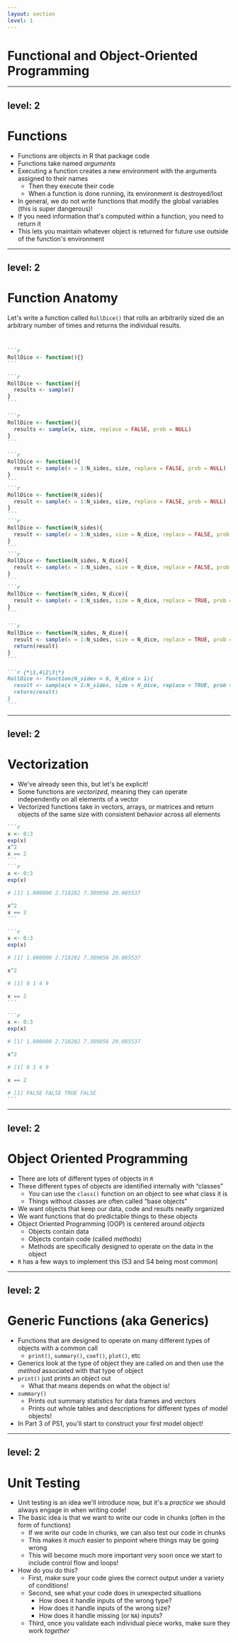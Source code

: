 ```yaml
---
layout: section
level: 1
---
```


# Functional and Object-Oriented Programming

---
level: 2
---

# Functions

- Functions are objects in R that package code
- Functions take named _arguments_
- Executing a function creates a new environment with the arguments assigned to their names
  - Then they execute their code
  - When a function is done running, its environment is destroyed/lost
- In general, we do not write functions that modify the global variables (this is super dangerous)!
- If you need information that's computed within a function, you need to return it
- This lets you maintain whatever object is returned for future use outside of the function's environment

---
level: 2
---

# Function Anatomy

Let's write a function called `RollDice()` that rolls an arbitrarily sized die an arbitrary number of times and returns the individual results.

<v-click>

````md magic-move


```r
RollDice <- function(){}
```

```r
RollDice <- function(){
  results <- sample()
}
```

```r
RollDice <- function(){
  results <- sample(x, size, replace = FALSE, prob = NULL)
}
```

```r
RollDice <- function(){
  result <- sample(x = 1:N_sides, size, replace = FALSE, prob = NULL)
}
```
```r
RollDice <- function(N_sides){
  result <- sample(x = 1:N_sides, size, replace = FALSE, prob = NULL)
}
```
```r
RollDice <- function(N_sides){
  result <- sample(x = 1:N_sides, size = N_dice, replace = FALSE, prob = NULL)
}
```
```r
RollDice <- function(N_sides, N_dice){
  result <- sample(x = 1:N_sides, size = N_dice, replace = FALSE, prob = NULL)
}
```
```r
RollDice <- function(N_sides, N_dice){
  result <- sample(x = 1:N_sides, size = N_dice, replace = TRUE, prob = NULL)
}
```

```r
RollDice <- function(N_sides, N_dice){
  result <- sample(x = 1:N_sides, size = N_dice, replace = TRUE, prob = NULL)
  return(result)
}
```

```r {*|1,4|2|3|*}
RollDice <- function(N_sides = 6, N_dice = 1){
  result <- sample(x = 1:N_sides, size = N_dice, replace = TRUE, prob = NULL)
  return(result)
}
```
````

</v-click>

---
level: 2
---

# Vectorization

- We've already seen this, but let's be explicit!
- Some functions are _vectorized_, meaning they can operate independently on all elements of a vector
- Vectorized functions take in vectors, arrays, or matrices and return objects of the same size with consistent behavior across all elements

````md magic-move
```r
x <- 0:3
exp(x)
x^2
x == 2
```
```r
x <- 0:3
exp(x)

# [1] 1.000000 2.718282 7.389056 20.085537

x^2
x == 2
```

```r
x <- 0:3
exp(x)

# [1] 1.000000 2.718282 7.389056 20.085537

x^2

# [1] 0 1 4 9

x == 2
```

```r
x <- 0:3
exp(x)

# [1] 1.000000 2.718282 7.389056 20.085537

x^2

# [1] 0 1 4 9

x == 2

# [1] FALSE FALSE TRUE FALSE
```

````

---
level: 2
---

# Object Oriented Programming

- There are lots of different types of objects in `R`
- These different types of objects are identified internally with “classes”
  - You can use the `class()` function on an object to see what class it is
  - Things without classes are often called “base objects”
- We want objects that keep our data, code and results neatly organized
- We want functions that do predictable things to these objects
- Object Oriented Programming (OOP) is centered around _objects_
  - Objects contain data
  - Objects contain code (called _methods_)
  - Methods are specifically designed to operate on the data in the object
- `R` has a few ways to implement this (S3 and S4 being most common)

---
level: 2
---

# Generic Functions (aka Generics)

- Functions that are designed to operate on many different types of objects with a common call
  - `print()`, `summary()`, `coef()`, `plot()`, etc
- Generics look at the type of object they are called on and then use the _method_ associated with that type of object
- `print()` just prints an object out
  - What that means depends on what the object is! 
- `summary()` 
  - Prints out summary statistics for data frames and vectors
  - Prints out whole tables and descriptions for different types of model objects!
- In Part 3 of PS1, you'll start to construct your first model object!

---
level: 2
---

# Unit Testing

- Unit testing is an idea we'll introduce now, but it's a _practice_ we should always engage in when writing code!
- The basic idea is that we want to write our code in chunks (often in the form of functions)
  - If we write our code in chunks, we can also test our code in chunks
  - This makes it _much_ easier to pinpoint where things may be going wrong
  - This will become much more important very soon once we start to include control flow and loops!
- How do you do this?
  - First, make sure your code gives the correct output under a variety of conditions!
  - Second, see what your code does in unexpected situations
    - How does it handle inputs of the wrong type?
    - How does it handle inputs of the wrong size?
    - How does it handle missing (or `NA`) inputs?
  - Third, once you validate each individual piece works, make sure they work _together_


